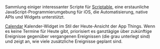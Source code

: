 Sammlung einiger interessanter Scripte für [Scriptable](https://scriptable.app), eine erstaunliche JavaScript-Programmierumgebung für iOS, die Automatisierung, native APIs und Widgets unterstützt.



[Calendar](https://github.com/P8DFxKfyJB/scriptable/blob/main/Calendar%20widget.js) Kalender-Widget im Stil der Heute-Ansicht der App Things. Wenn es keine Termine für Heute gibt, priorisiert es ganztägige über zukünftige Ereignisse gegenüber vergangenen Ereignissen (die grau unterlegt sind) und zeigt an, wie viele zusätzliche Ereignisse geplant sind.
